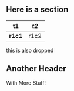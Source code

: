 ## Here is a section

|t1    | *t2* |
|----------|------|
| **r1c1** | r1c2 |

this is also dropped

## Another Header

With More Stuff!